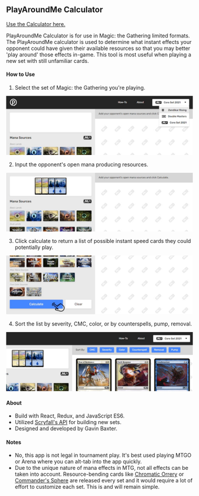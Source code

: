## PlayAroundMe Calculator

[Use the Calculator here.](playaroundme.com)

PlayAroundMe Calculator is for use in Magic: the Gathering limited formats. The PlayAroundMe calculator is used to determine what instant effects your opponent could have given their available resources so that you may better 'play around' those effects in-game. This tool is most useful when playing a new set with still unfamiliar cards.

#### How to Use

1. Select the set of Magic: the Gathering you're playing.

![Select the set](/github_assets/how-to-1.jpg)

2. Input the opponent's open mana producing resources.

![Input mana sources](/github_assets/how-to-2.jpg)

3. Click calculate to return a list of possible instant speed cards they could potentially play.

![Calculate](/github_assets/how-to-3.jpg)

4. Sort the list by severity, CMC, color, or by counterspells, pump, removal.

![Sort](/github_assets/how-to-4.jpg)

#### About

- Build with React, Redux, and JavaScript ES6.
- Utilized [Scryfall's API](https://scryfall.com/docs/api) for building new sets.
- Designed and developed by Gavin Baxter.

#### Notes

- No, this app is not legal in tournament play. It's best used playing MTGO or Arena where you can alt-tab into the app quickly. 
- Due to the unique nature of mana effects in MTG, not all effects can be taken into account. Resource-bending cards like [Chromatic Orrery](https://scryfall.com/card/m21/382/chromatic-orrery) or [Commander's Sphere](https://scryfall.com/card/cmr/306/commanders-sphere) are released every set and it would require a lot of effort to customize each set. This is and will remain simple.